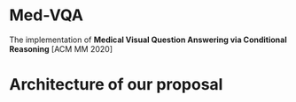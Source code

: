 # Med-VQA
The implementation of **Medical Visual Question Answering via Conditional Reasoning** [ACM MM 2020]

# Architecture of our proposal


